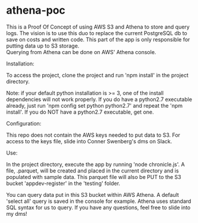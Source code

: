 # athena-poc

This is a Proof Of Concept of using AWS S3 and Athena to store and query logs.
The vision is to use this duo to replace the current PostgreSQL db to save on costs and written code.
This part of the app is only responsible for putting data up to S3 storage.  
Querying from Athena can be done on AWS' Athena console.

Installation:

To access the project, clone the project and run 'npm install' in the project directory.

Note: if your default python installation is >= 3, one of the install dependencies will not work properly. If you do have a python2.7 executable already, just run 'npm config set python python2.7' and repeat the 'npm install'. If you do NOT have a python2.7 executable, get one.

Configuration:

This repo does not contain the AWS keys needed to put data to S3. For access to the keys file, slide into Conner Swenberg's dms on Slack.

Use:

In the project directory, execute the app by running 'node chronicle.js'.
A file, <desired-filename>.parquet, will be created and placed in the current directory and is populated with sample data.
This parquet file will also be PUT to the S3 bucket 'appdev-register' in the 'testing' folder.

You can query data put in this S3 bucket within AWS Athena. A default 'select all' query is saved in the console for example.
Athena uses standard SQL syntax for us to query. If you have any questions, feel free to slide into my dms!  
